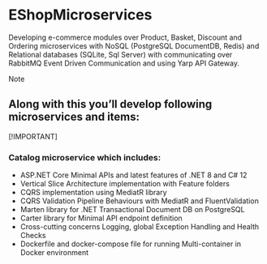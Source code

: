 # EShopMicroservices
Developing e-commerce modules over Product, Basket, Discount and Ordering microservices with NoSQL (PostgreSQL DocumentDB, Redis) and Relational databases (SQLite, Sql Server) with communicating over RabbitMQ Event Driven Communication and using Yarp API Gateway. 
> [!NOTE]
>## Along with this you’ll develop following microservices and items:
> [!IMPORTANT]
> ### Catalog microservice which includes:
- ASP.NET Core Minimal APIs and latest features of .NET 8 and C# 12 
- Vertical Slice Architecture implementation with Feature folders
- CQRS implementation using MediatR library
- CQRS Validation Pipeline Behaviours with MediatR and FluentValidation
- Marten library for .NET Transactional Document DB on PostgreSQL
- Carter library for Minimal API endpoint definition
- Cross-cutting concerns Logging, global Exception Handling and Health Checks
- Dockerfile and docker-compose file for running Multi-container in Docker environment
